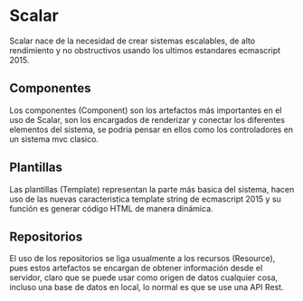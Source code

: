Scalar
======
Scalar nace de la necesidad de crear sistemas escalables, de alto rendimiento y no obstructivos usando los ultimos estandares ecmascript 2015.

Componentes
-----------
Los componentes (Component) son los artefactos más importantes en el uso de Scalar, son los encargados de renderizar y conectar los diferentes elementos del sistema, se podria pensar en ellos como los controladores en un sistema mvc clasico.

Plantillas
----------
Las plantillas (Template) representan la parte más basica del sistema, hacen uso de las nuevas caracteristica template string de ecmascript 2015 y su función es generar código HTML de manera dinámica.

Repositorios
------------
El uso de los repositorios se liga usualmente a los recursos (Resource), pues estos artefactos se encargan de obtener información desde el servidor, claro que se puede usar como origen de datos cualquier cosa, incluso una base de datos en local, lo normal es que se use una API Rest.
